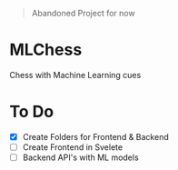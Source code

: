> Abandoned Project for now

# MLChess
Chess with Machine Learning cues

# To Do
- [x] Create Folders for Frontend & Backend
- [ ] Create Frontend in Svelete
- [ ] Backend API's with ML models
